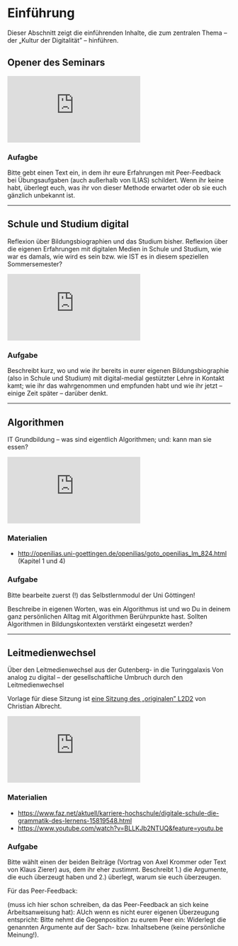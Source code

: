 # Einführung

Dieser Abschnitt zeigt die einführenden Inhalte, die zum zentralen Thema – der „Kultur der Digitalität” – hinführen.

## Opener des Seminars

<iframe   src="https://mediaservice.bibliothek.kit.edu/asset/player/DIVA-2020-220.html"
        scrolling="no" marginwidth="0" marginheight="0" frameborder="0" vspace="0" hspace="0" allowFullScreen="true" webkitallowfullscreen="true"
        mozallowfullscreen="true"></iframe>



### Aufagbe

Bitte gebt einen Text ein, in dem ihr eure Erfahrungen mit Peer-Feedback bei Übungsaufgaben (auch außerhalb von ILIAS) schildert. Wenn ihr keine habt, überlegt euch, was ihr von dieser Methode erwartet oder ob sie euch gänzlich unbekannt ist.

---

## Schule und Studium digital


Reflexion über Bildungsbiographien und das Studium bisher. Reflexion über die eigenen Erfahrungen mit digitalen Medien in Schule und Studium, wie war es damals, wie wird es sein bzw. wie IST es in diesem speziellen Sommersemester?

<iframe   src="https://mediaservice.bibliothek.kit.edu/asset/player/DIVA-2020-235.html"
        scrolling="no" marginwidth="0" marginheight="0" frameborder="0" vspace="0" hspace="0" allowFullScreen="true" webkitallowfullscreen="true"
        mozallowfullscreen="true"></iframe>


### Aufgabe

Beschreibt kurz, wo und wie ihr bereits in eurer eigenen Bildungsbiographie (also in Schule und Studium) mit digital-medial gestützter Lehre in Kontakt kamt; wie ihr das wahrgenommen und empfunden habt und wie ihr jetzt – einige Zeit später – darüber denkt.

---

## Algorithmen

IT Grundbildung – was sind eigentlich Algorithmen; und: kann man sie essen?

<iframe   src="https://mediaservice.bibliothek.kit.edu/asset/player/DIVA-2020-261.html"
        scrolling="no" marginwidth="0" marginheight="0" frameborder="0" vspace="0" hspace="0" allowFullScreen="true" webkitallowfullscreen="true"
        mozallowfullscreen="true"></iframe>


### Materialien

- <http://openilias.uni-goettingen.de/openilias/goto_openilias_lm_824.html> (Kapitel 1 und 4)


### Aufgabe

Bitte bearbeite zuerst (!) das Selbstlernmodul der Uni Göttingen!

Beschreibe in eigenen Worten, was ein Algorithmus ist und wo Du in deinem ganz persönlichen Alltag mit Algorithmen Berührpunkte hast. Sollten Algorithmen in Bildungskontexten verstärkt eingesetzt werden?

---

## Leitmedienwechsel

Über den Leitmedienwechsel aus der Gutenberg- in die Turinggalaxis Von analog zu digital – der gesellschaftliche Umbruch durch den Leitmedienwechsel

Vorlage für diese Sitzung ist [eine Sitzung des „originalen” L2D2](https://l2d2.de/themen/der-paradigmenwechsel-von-der-gutenberg-zur-turing-galaxis/) von Christian Albrecht.

<iframe   src="https://mediaservice.bibliothek.kit.edu/asset/player/DIVA-2020-274.html"
        scrolling="no" marginwidth="0" marginheight="0" frameborder="0" vspace="0" hspace="0" allowFullScreen="true" webkitallowfullscreen="true"
        mozallowfullscreen="true"></iframe>


### Materialien

- https://www.faz.net/aktuell/karriere-hochschule/digitale-schule-die-grammatik-des-lernens-15819548.html
- https://www.youtube.com/watch?v=BLLKJb2NTUQ&feature=youtu.be

### Aufgabe

Bitte wählt einen der beiden Beiträge (Vortrag von Axel Krommer oder Text von Klaus Zierer) aus, dem ihr eher zustimmt. Beschreibt 1.) die Argumente, die euch überzeugt haben und 2.) überlegt, warum sie euch überzeugen.

Für das Peer-Feedback:

(muss ich hier schon schreiben, da das Peer-Feedback an sich keine Arbeitsanweisung hat): AUch wenn es nicht eurer eigenen Überzeugung entspricht: Bitte nehmt die Gegenposition zu eurem Peer ein: Widerlegt die genannten Argumente auf der Sach- bzw. Inhaltsebene (keine persönliche Meinung!).
